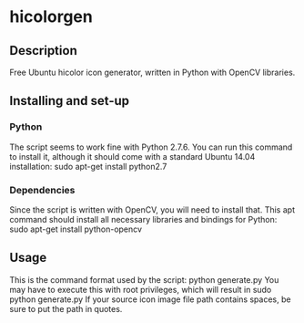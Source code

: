 # hicolorgen
## Description
Free Ubuntu hicolor icon generator, written in Python with OpenCV libraries.

## Installing and set-up
### Python
The script seems to work fine with Python 2.7.6.
You can run this command to install it, although it should come with a standard Ubuntu 14.04 installation:
    sudo apt-get install python2.7

### Dependencies
Since the script is written with OpenCV, you will need to install that. This apt command should install all necessary libraries and bindings for Python:
    sudo apt-get install python-opencv

## Usage
This is the command format used by the script:
    python generate.py <path-to-source-icon-image-file>
You may have to execute this with root privileges, which will result in
    sudo python generate.py <path-to-source-icon-image-file>
If your source icon image file path contains spaces, be sure to put the path in quotes.